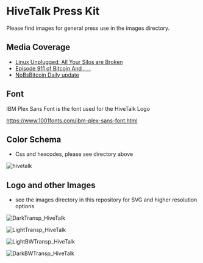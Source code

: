 # HiveTalk Press Kit

Please find images for general press use in the images directory.

## Media Coverage

- [Linux Unplugged: All Your Silos are Broken](https://www.jupiterbroadcasting.com/show/linux-unplugged/568/)
- [Episode 911 of Bitcoin And . . .](https://fountain.fm/episode/yZfExb9O9pVHjaeAPvQl)
- [NoBsBitcoin Daily update](https://www.nobsbitcoin.com/gm-2024-07-08/)


## Font
IBM Plex Sans Font is the font used for the HiveTalk Logo

https://www.1001fonts.com/ibm-plex-sans-font.html

## Color Schema

- Css and hexcodes, please see directory above

![hivetalk](https://github.com/HiveTalk/presskit/assets/73979971/f38e56a6-e803-48ea-a701-9be6fc585a6d)


## Logo and other Images
- see the images directory in this repository for SVG and higher resolution options
  
![DarkTransp_HiveTalk](https://github.com/HiveTalk/presskit/assets/73979971/6386bbd7-dab7-47fd-8af7-dee3002a7b17)

![LightTransp_HiveTalk](https://github.com/HiveTalk/presskit/assets/73979971/8f523b98-55d4-45d2-ac2a-785c9d93c837)

![LightBWTransp_HiveTalk](https://github.com/HiveTalk/presskit/assets/73979971/36232a4e-1b2b-47c3-af79-c6858e84d334)

![DarkBWTransp_HiveTalk](https://github.com/HiveTalk/presskit/assets/73979971/5b98f0be-aab1-4ed2-b2ec-a12a352836a8)

